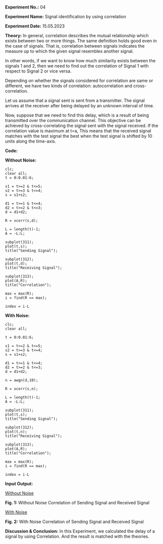 **Experiment No.:** 04

**Experiment Name:** Signal identification by using correlation

**Experiment Date:** 15.05.2023

**Theory:** In general, correlation describes the mutual relationship which exists between two or more things. The same definition holds good even in the case of signals. That is, correlation between signals indicates the measure up to which the given signal resembles another signal.

In other words, if we want to know how much similarity exists between the signals 1 and 2, then we need to find out the correlation of Signal 1 with respect to Signal 2 or vice versa.

Depending on whether the signals considered for correlation are same or different, we have two kinds of correlation: autocorrelation and cross-correlation.

Let us assume that a signal sent is sent from a transmitter. The signal arrives at the receiver after being delayed by an unknown interval of time.

Now, suppose that we need to find this delay, which is a result of being transmitted over the communication channel. This objective can be achieved by cross-correlating the signal sent with the signal received. If the correlation value is maximum at t=a, This means that the received signal matches with the test signal the best when the test signal is shifted by 10 units along the time-axis.

**Code:**

**Without Noise:**

```
clc;
clear all;
t = 0:0.01:6;
 
s1 = t>=2 & t<=5;
s2 = t>=3 & t<=4;
s = s1+s2;
 
d1 = t>=1 & t<=4;
d2 = t>=2 & t<=3;
d = d1+d2;
 
R = xcorr(s,d);
 
L = length(t)-1;
A = -L:L;
 
subplot(311);
plot(t,s);
title("Sending Signal");
 
subplot(312);
plot(t,d);
title("Receiving Signal");
 
subplot(313);
plot(A,R);
title("Correlation");
 
max = max(R);
i = find(R == max);
 
index = i-L
```

**With Noise:**
```
clc;
clear all;
 
t = 0:0.01:6;
 
s1 = t>=2 & t<=5;
s2 = t>=3 & t<=4;
s = s1+s2;
 
d1 = t>=1 & t<=4;
d2 = t>=2 & t<=3;
d = d1+d2;
 
n = awgn(d,10);
 
R = xcorr(s,n);
 
L = length(t)-1;
A = -L:L;
 
subplot(311);
plot(t,s);
title("Sending Signal");

subplot(312);
plot(t,n);
title("Receiving Signal");
 
subplot(313);
plot(A,R);
title("Correlation");
 
max = max(R);
i = find(R == max);
 
index = i-L
```

**Input Output:**

[Without Noise](Without_noise.png)

**Fig. 1:** Without Noise Correlation of Sending Signal and Received Signal

[With Noise](With_noise.png)

**Fig. 2:** With Noise Correlation of Sending Signal and Received Signal

**Discussion & Conclusion:** In this Experiment, we calculated the delay of a signal by using Correlation. And the result is matched with the theories.



